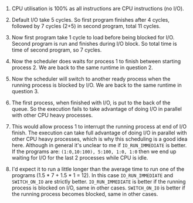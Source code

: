 1. CPU utilisation is 100% as all instructions are CPU instructions (no I/O).

2. Default I/O take 5 cycles. So first program finishes after 4 cycles, followed by 7 cycles (2+5) in second program, total 11 cycles.

3. Now first program take 1 cycle to load before being blocked for I/O. Second program is run and finishes during I/O block. So total time is time of second program, so 7 cycles.

4. Now the scheduler does waits for process 1 to finish between starting process 2. We are back to the same runtime in question 2.

5. Now the scheduler will switch to another ready process when the running process is blocked by I/O. We are back to the same runtime in question 3.

6. The first process, when finished with I/O, is put to the back of the queue. So the execution fails to take advantage of doing I/O in parallel with other CPU heavy processes.

7. This would allow process 1 to interrupt the running process at end of I/O finish. The execution can take full advantage of doing I/O in parallel with other CPU heavy processes, which is why this scheduling is a good idea here. Although in general it's unclear to me if `IO_RUN_IMMEDIATE` is better. If the programs are: `(1:0,10:100), 5:100, 1:0, 1:0` then we end up waiting for I/O for the last 2 processes while CPU is idle.

8. I'd expect it to run a little longer than the average time to run one of the programs (1.5 * 7 + 1.5 * 1 = 12). In this case `IO_RUN_IMMEDIATE` and `SWITCH_ON_IO` are strictly better. `IO_RUN_IMMEDIATE` is better if the running process is blocked on I/O, same in other cases. `SWITCH_ON_IO` is better if the running process becomes blocked, same in other cases.